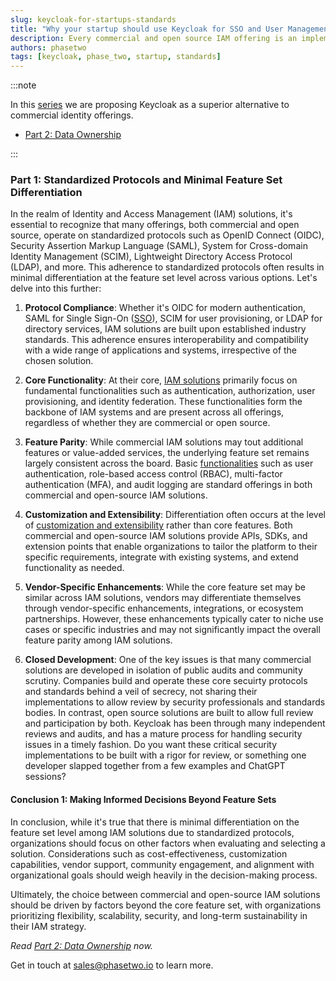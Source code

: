 ```yaml
---
slug: keycloak-for-startups-standards
title: "Why your startup should use Keycloak for SSO and User Management - Part 1: Standards"
description: Every commercial and open source IAM offering is an implementation of the same standards.
authors: phasetwo
tags: [keycloak, phase_two, startup, standards]
---
```


:::note

In this [series](./2024-10-18-keycloak-for-startups-overview.md) we are proposing Keycloak as a superior alternative to commercial identity offerings.

- [Part 2: Data Ownership](./2024-10-28-keycloak-for-startups-data.md)

:::

### Part 1: Standardized Protocols and Minimal Feature Set Differentiation

In the realm of Identity and Access Management (IAM) solutions, it's essential to recognize that many offerings, both commercial and open source, operate on standardized protocols such as OpenID Connect (OIDC), Security Assertion Markup Language (SAML), System for Cross-domain Identity Management (SCIM), Lightweight Directory Access Protocol (LDAP), and more. This adherence to standardized protocols often results in minimal differentiation at the feature set level across various options. Let's delve into this further:

<!--truncate-->

1. **Protocol Compliance**: Whether it's OIDC for modern authentication, SAML for Single Sign-On ([SSO](/product/sso/)), SCIM for user provisioning, or LDAP for directory services, IAM solutions are built upon established industry standards. This adherence ensures interoperability and compatibility with a wide range of applications and systems, irrespective of the chosen solution.

2. **Core Functionality**: At their core, [IAM solutions](./2024-03-11-open-source-iam.md) primarily focus on fundamental functionalities such as authentication, authorization, user provisioning, and identity federation. These functionalities form the backbone of IAM systems and are present across all offerings, regardless of whether they are commercial or open source.

3. **Feature Parity**: While commercial IAM solutions may tout additional features or value-added services, the underlying feature set remains largely consistent across the board. Basic [functionalities](/product/identity/) such as user authentication, role-based access control (RBAC), multi-factor authentication (MFA), and audit logging are standard offerings in both commercial and open-source IAM solutions.

4. **Customization and Extensibility**: Differentiation often occurs at the level of [customization and extensibility](./2024-09-27-keycloak-extensions-presentation.md) rather than core features. Both commercial and open-source IAM solutions provide APIs, SDKs, and extension points that enable organizations to tailor the platform to their specific requirements, integrate with existing systems, and extend functionality as needed.

5. **Vendor-Specific Enhancements**: While the core feature set may be similar across IAM solutions, vendors may differentiate themselves through vendor-specific enhancements, integrations, or ecosystem partnerships. However, these enhancements typically cater to niche use cases or specific industries and may not significantly impact the overall feature parity among IAM solutions.

6. **Closed Development**: One of the key issues is that many commercial solutions are developed in isolation of public audits and community scrutiny. Companies build and operate these core secuirty protocols and standards behind a veil of secrecy, not sharing their implementations to allow review by security professionals and standards bodies. In contrast, open source solutions are built to allow full review and participation by both. Keycloak has been through many independent reviews and audits, and has a mature process for handling security issues in a timely fashion. Do you want these critical security implementations to be built with a rigor for review, or something one developer slapped together from a few examples and ChatGPT sessions?

#### Conclusion 1: Making Informed Decisions Beyond Feature Sets

In conclusion, while it's true that there is minimal differentiation on the feature set level among IAM solutions due to standardized protocols, organizations should focus on other factors when evaluating and selecting a solution. Considerations such as cost-effectiveness, customization capabilities, vendor support, community engagement, and alignment with organizational goals should weigh heavily in the decision-making process.

Ultimately, the choice between commercial and open-source IAM solutions should be driven by factors beyond the core feature set, with organizations prioritizing flexibility, scalability, security, and long-term sustainability in their IAM strategy.

_Read [Part 2: Data Ownership](./2024-10-28-keycloak-for-startups-data.md) now._

Get in touch at [sales@phasetwo.io](sales@phasetwo.io) to learn more.
